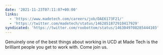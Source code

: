 ```yaml
---
date: '2021-11-23T07:11:07+00:00'
links:
  - 'https://www.madetech.com/careers/job/DAE6173F21/'
  - 'https://twitter.com/madetech/status/1462851872910417929'
syndicated: 'https://twitter.com/roobottom/status/1463049708285444103'
---
```

Genuinely one of the best things about working in UCD at Made Tech is the brilliant people you get to work with. Come join us.  
